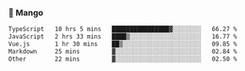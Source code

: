 ### 🥭 Mango

<!--START_SECTION:waka-->

```txt
TypeScript   10 hrs 5 mins   ████████████████▓░░░░░░░░   66.27 %
JavaScript   2 hrs 33 mins   ████▒░░░░░░░░░░░░░░░░░░░░   16.77 %
Vue.js       1 hr 30 mins    ██▒░░░░░░░░░░░░░░░░░░░░░░   09.85 %
Markdown     25 mins         ▓░░░░░░░░░░░░░░░░░░░░░░░░   02.84 %
Other        22 mins         ▓░░░░░░░░░░░░░░░░░░░░░░░░   02.50 %
```

<!--END_SECTION:waka-->
